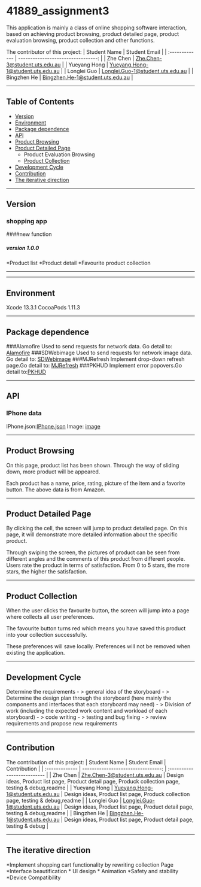 # 41889_assignment3

This application is mainly a class of online shopping software interaction, based on achieving product browsing, product detailed page, product evaluation browsing, product collection and other functions.

The contributor of this project:
| Student Name    |  Student Email                      |
| :-------------  |  ---------------------------------: | 
| Zhe Chen        |  Zhe.Chen-3@student.uts.edu.au      |
| Yueyang Hong    |  Yueyang.Hong-1@student.uts.edu.au  |
| Longlei Guo     |  Longlei.Guo-1@student.uts.edu.au   | 
| Bingzhen He     |  Bingzhen.He-1@student.uts.edu.au   |

-----

## Table of Contents
* [Version](#Version)
* [Environment](#Environment)
* [Package dependence](#Package-dependence)
* [API](#API)
* [Product Browsing](#Product-Browsing)
* [Product Detailed Page](#Product-Detailed-Page)
	* Product Evaluation Browsing
	* [Product Collection](#Product-Collection)
* [Development Cycle](#Development-Cycle)
* [Contribution](#Contribution)
* [The iterative direction](#The-iterative-direction)

-----

## Version
### shopping app
####new function
##### version 1.0.0
*Product list
*Product detail
*Favourite product collection

-----
-----
## Environment
Xcode 13.3.1
CocoaPods 1.11.3

-----
## Package dependence
###Alamofire
Used to send requests for network data. Go detail to: [Alamofire](https://github.com/Alamofire/Alamofire)
###SDWebimage
Used to send requests for network image data. Go detail to: [SDWebimage](https://github.com/SDWebImage/SDWebImage)
###MJRefresh
Implement drop-down refresh page.Go detail to: [MJRefresh](https://github.com/CoderMJLee/MJRefresh)
###PKHUD
Implement error popovers.Go detail to:[PKHUD](https://github.com/pkluz/PKHUD)

-----
## API
### IPhone data
IPhone.json:[IPhone.json](https://github.com/ZheChenJay/API-product/blob/main/API/Shopping/iPhone_1.json)
Image: [image](https://github.com/ZheChenJay/API-product/tree/main/API/Shopping/Image)

-----
## Product Browsing
On this page, product list has been shown. Through the way of sliding down, more product will be appeared.

Each product has a name, price, rating, picture of the item and a favorite button. The above data is from Amazon.

-----
## Product Detailed Page
By clicking the cell, the screen will jump to product detailed page. On this page, it will demonstrate more detailed information about the specific product.

Through swiping the screen, the pictures of product can be seen from different angles and the comments of this product from different people. Users rate the product in terms of satisfaction. From 0 to 5 stars, the more stars, the higher the satisfaction.

-----
## Product Collection
When the user clicks the favourite button, the screen will jump into a page where collects all user preferences.

The favourite button turns red which means you have saved this product into your collection successfully.

These preferences will save locally. Preferences will not be removed when existing the application.

-----
## Development Cycle
Determine the requirements - > general idea of the storyboard - > Determine the design plan through the storyboard (here mainly the components and interfaces that each storyboard may need) - > Division of work (including the expected work content and workload of each storyboard) - > code writing - > testing and bug fixing - > review requirements and propose new requirements

-----
## Contribution
The contribution of this project:
| Student Name    |  Student Email                      |   Contribution                |
| :-------------  |  ---------------------------------: |   :-------------------------- |
| Zhe Chen        |  Zhe.Chen-3@student.uts.edu.au      | 	Design ideas, Product list page, Product detail page, Produck collection page, testing & debug,readme	        |
| Yueyang Hong    |  Yueyang.Hong-1@student.uts.edu.au  | 	Design ideas, Product list page, Produck collection page, testing & debug,readme	        |
| Longlei Guo     |  Longlei.Guo-1@student.uts.edu.au   | 	Design ideas, Product list page, Product detail page, testing & debug,readme	        |
| Bingzhen He     |  Bingzhen.He-1@student.uts.edu.au   | 	Design ideas, Product list page, Product detail page, testing & debug	        |

-----
## The iterative direction
*Implement shopping cart functionality by rewriting collection Page
*Interface beautification
	* UI design
	* Animation
*Safety and stability
*Device Compatibility
